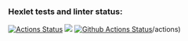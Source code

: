 ### Hexlet tests and linter status:
[![Actions Status](https://github.com/evgenii1988/python-project-lvl1/workflows/hexlet-check/badge.svg)](https://github.com/evgenii1988/python-project-lvl1/actions)
<a href="https://codeclimate.com/github/codeclimate/codeclimate/maintainability"><img src="https://api.codeclimate.com/v1/badges/a99a88d28ad37a79dbf6/maintainability" /></a>
[![Github Actions Status](https://github.com/evgenii1988/python-project-lvl1/workflows/Python%20CI/badge.svg)](https://github.com/evgenii1988/python-project-lvl1/workflows)/actions)
